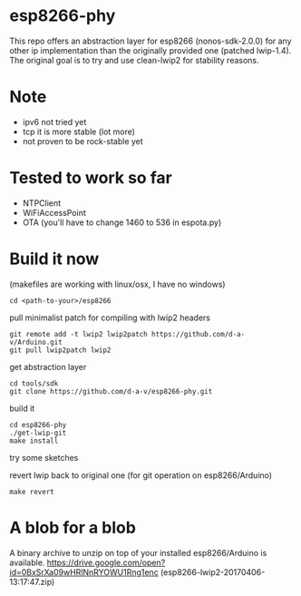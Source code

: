 
# esp8266-phy

This repo offers an abstraction layer for esp8266 (nonos-sdk-2.0.0) for any
other ip implementation than the originally provided one (patched lwip-1.4). 
The original goal is to try and use clean-lwip2 for stability reasons.

# Note

* ipv6 not tried yet
* tcp it is more stable (lot more)
* not proven to be rock-stable yet

# Tested to work so far

* NTPClient
* WiFiAccessPoint
* OTA (you'll have to change 1460 to 536 in espota.py)

# Build it now
(makefiles are working with linux/osx, I have no windows)

```
cd <path-to-your>/esp8266
```

pull minimalist patch for compiling with lwip2 headers
```
git remote add -t lwip2 lwip2patch https://github.com/d-a-v/Arduino.git
git pull lwip2patch lwip2
```

get abstraction layer
```
cd tools/sdk
git clone https://github.com/d-a-v/esp8266-phy.git
```

build it
```
cd esp8266-phy
./get-lwip-git
make install
```

try some sketches

revert lwip back to original one (for git operation on esp8266/Arduino)
```
make revert
```

# A blob for a blob

A binary archive to unzip on top of your installed esp8266/Arduino is
available.
https://drive.google.com/open?id=0BxSrXa09wHRlNnRYOWU1Rng1enc
(esp8266-lwip2-20170406-13:17:47.zip)
